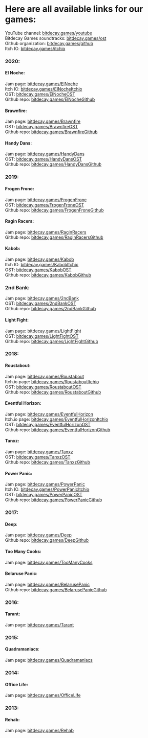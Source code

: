 # Here are all available links for our games:

YouTube channel: [bitdecay.games/youtube](https://bitdecay.games/youtube)</br>
Bitdecay Games soundtracks: [bitdecay.games/ost](https://bitdecay.games/ost)</br>
Github organization: [bitdecay.games/github](https://bitdecay.games/github)</br>
Itch IO: [bitdecay.games/itchio](https://bitdecay.games/itchio)</br>

### 2020:

#### El Noche:
Jam page: [bitdecay.games/ElNoche](https://bitdecay.games/ElNoche)</br>
Itch IO: [bitdecay.games/ElNocheItchio](https://bitdecay.games/ElNocheItchio)</br>
OST: [bitdecay.games/ElNocheOST](https://bitdecay.games/ElNocheOST)</br>
Github repo: [bitdecay.games/ElNocheGithub](https://bitdecay.games/ElNocheGithub)</br>

#### Brawnfire:
Jam page: [bitdecay.games/Brawnfire](https://bitdecay.games/Brawnfire)</br>
OST: [bitdecay.games/BrawnfireOST](https://bitdecay.games/BrawnfireOST)</br>
Github repo: [bitdecay.games/BrawnfireGithub](https://bitdecay.games/BrawnfireGithub)</br>

#### Handy Dans:
Jam page: [bitdecay.games/HandyDans](https://bitdecay.games/HandyDans)</br>
OST: [bitdecay.games/HandyDansOST](https://bitdecay.games/HandyDansOST)</br>
Github repo: [bitdecay.games/HandyDansGithub](https://bitdecay.games/HandyDansGithub)</br>

### 2019:

#### Frogen Frone:
Jam page: [bitdecay.games/FrogenFrone](https://bitdecay.games/FrogenFrone)</br>
OST: [bitdecay.games/FrogenFroneOST](https://bitdecay.games/FrogenFroneOST)</br>
Github repo: [bitdecay.games/FrogenFroneGithub](https://bitdecay.games/FrogenFroneGithub)</br>

#### Ragin Racers:
Jam page: [bitdecay.games/RaginRacers](https://bitdecay.games/RaginRacers)</br>
Github repo: [bitdecay.games/RaginRacersGithub](https://bitdecay.games/RaginRacersGithub)</br>

#### Kabob:
Jam page: [bitdecay.games/Kabob](https://bitdecay.games/Kabob)</br>
Itch IO: [bitdecay.games/KabobItchio](https://bitdecay.games/KabobItchio)</br>
OST: [bitdecay.games/KabobOST](https://bitdecay.games/KabobOST)</br>
Github repo: [bitdecay.games/KabobGithub](https://bitdecay.games/KabobGithub)</br>

### 2nd Bank:
Jam page: [bitdecay.games/2ndBank](https://bitdecay.games/2ndBank)</br>
OST: [bitdecay.games/2ndBankOST](https://bitdecay.games/2ndBankOST)</br>
Github repo: [bitdecay.games/2ndBankGithub](https://bitdecay.games/2ndBankGithub)</br>

#### Light Fight:
Jam page: [bitdecay.games/LightFight](https://bitdecay.games/LightFight)</br>
OST: [bitdecay.games/LightFightOST](https://bitdecay.games/LightFightOST)</br>
Github repo: [bitdecay.games/LightFightGithub](https://bitdecay.games/LightFightGithub)</br>

### 2018:

#### Roustabout:
Jam page: [bitdecay.games/Roustabout](https://bitdecay.games/Roustabout)</br>
Itch.io page: [bitdecay.games/RoustaboutItchio](https://bitdecay.games/RoustaboutItchio)</br>
OST: [bitdecay.games/RoustaboutOST](https://bitdecay.games/RoustaboutOST)</br>
Github repo: [bitdecay.games/RoustaboutGithub](https://bitdecay.games/RoustaboutGithub)</br>

#### Eventful Horizon:
Jam page: [bitdecay.games/EventfulHorizon](https://bitdecay.games/EventfulHorizon)</br>
Itch.io page: [bitdecay.games/EventfulHorizonItchio](https://bitdecay.games/EventfulHorizonItchio)</br>
OST: [bitdecay.games/EventfulHorizonOST](https://bitdecay.games/EventfulHorizonOST)</br>
Github repo: [bitdecay.games/EventfulHorizonGithub](https://bitdecay.games/EventfulHorizonGithub)</br>

#### Tanxz:
Jam page: [bitdecay.games/Tanxz](https://bitdecay.games/Tanxz)</br>
OST: [bitdecay.games/TanxzOST](https://bitdecay.games/TanxzOST)</br>
Github repo: [bitdecay.games/TanxzGithub](https://bitdecay.games/TanxzGithub)</br>

#### Power Panic:
Jam page: [bitdecay.games/PowerPanic](https://bitdecay.games/PowerPanic)</br>
Itch IO: [bitdecay.games/PowerPanicItchio](https://bitdecay.games/PowerPanicItchio)</br>
OST: [bitdecay.games/PowerPanicOST](https://bitdecay.games/PowerPanicOST)</br>
Github repo: [bitdecay.games/PowerPanicGithub](https://bitdecay.games/PowerPanicGithub)</br>

### 2017:

#### Deep:
Jam page: [bitdecay.games/Deep](https://bitdecay.games/Deep)</br>
Github repo: [bitdecay.games/DeepGithub](https://bitdecay.games/DeepGithub)</br>

#### Too Many Cooks:
Jam page: [bitdecay.games/TooManyCooks](https://bitdecay.games/TooManyCooks)</br>

#### Belaruse Panic:
Jam page: [bitdecay.games/BelarusePanic](https://bitdecay.games/BelarusePanic)</br>
Github repo: [bitdecay.games/BelarusePanicGithub](https://bitdecay.games/BelarusePanicGithub)</br>

### 2016:

#### Tarant:
Jam page: [bitdecay.games/Tarant](https://bitdecay.games/Tarant)</br>

### 2015:

#### Quadramaniacs:
Jam page: [bitdecay.games/Quadramaniacs](https://bitdecay.games/Quadramaniacs)</br>

### 2014:

#### Office Life:
Jam page: [bitdecay.games/OfficeLife](https://bitdecay.games/OfficeLife)</br>

### 2013:

#### Rehab:
Jam page: [bitdecay.games/Rehab](https://bitdecay.games/Rehab)</br>
